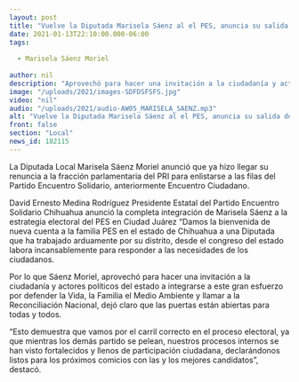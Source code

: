 ```yaml
---
layout: post
title: "Vuelve la Diputada Marisela Sáenz al el PES, anuncia su salida del PRI"
date: 2021-01-13T22:10:00.000-06:00
tags:
  
  - Marisela Sáenz Moriel
  
author: nil
description: "Aprovechó para hacer una invitación a la ciudadanía y actores políticos del estado a integrarse a este gran esfuerzo por defender la Vida"
image: "/uploads/2021/images-SDFDSFSFS.jpg"
video: "nil"
audio: "/uploads/2021/audio-AW05_MARISELA_SAENZ.mp3"
alt: "Vuelve la Diputada Marisela Sáenz al el PES, anuncia su salida del PRI"
front: false
section: "Local"
news_id: 182115
---
```


La Diputada Local Marisela Sáenz Moriel anunció que ya hizo llegar su renuncia a la fracción parlamentaria del PRI para enlistarse a las filas del Partido Encuentro Solidario, anteriormente Encuentro Ciudadano.

David Ernesto Medina Rodríguez Presidente Estatal del Partido Encuentro Solidario Chihuahua anunció la completa integración de Marisela Sáenz a la estrategia electoral del PES en Ciudad Juárez “Damos la bienvenida de nueva cuenta a la familia PES en el estado de Chihuahua a una Diputada que ha trabajado arduamente por su distrito, desde el congreso del estado labora incansablemente para responder a las necesidades de los ciudadanos.

Por lo que Sáenz Moriel, aprovechó para hacer una invitación a la ciudadanía y actores políticos del estado a integrarse a este gran esfuerzo por defender la Vida, la Familia el Medio Ambiente y llamar a la Reconciliación Nacional, dejó claro que las puertas están abiertas para todas y todos. 

“Esto demuestra que vamos por el carril correcto en el proceso electoral, ya que mientras los demás partido se pelean, nuestros procesos internos se han visto fortalecidos y llenos de participación ciudadana, declarándonos listos para los próximos comicios con las y los mejores candidatos”, destacó.